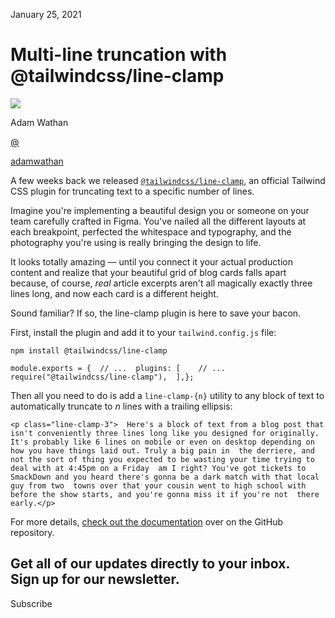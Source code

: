 <!--$-->

<!--/$-->

January 25, 2021

# Multi-line truncation with @tailwindcss/line-clamp

![](/_next/image?url=%2F_next%2Fstatic%2Fmedia%2Fadamwathan.f69b0b90.jpg\&w=96\&q=75)

Adam Wathan

[@](https://twitter.com/adamwathan)

<!-- -->

[adamwathan](https://twitter.com/adamwathan)

A few weeks back we released [`@tailwindcss/line-clamp`](https://github.com/tailwindlabs/tailwindcss-line-clamp), an official Tailwind CSS plugin for truncating text to a specific number of lines.

Imagine you're implementing a beautiful design you or someone on your team carefully crafted in Figma. You've nailed all the different layouts at each breakpoint, perfected the whitespace and typography, and the photography you're using is really bringing the design to life.

It looks totally amazing — until you connect it your actual production content and realize that your beautiful grid of blog cards falls apart because, of course, *real* article excerpts aren't all magically exactly three lines long, and now each card is a different height.

Sound familiar? If so, the line-clamp plugin is here to save your bacon.

First, install the plugin and add it to your `tailwind.config.js` file:

```
npm install @tailwindcss/line-clamp
```

```
module.exports = {  // ...  plugins: [    // ...    require("@tailwindcss/line-clamp"),  ],};
```

Then all you need to do is add a `line-clamp-{n}` utility to any block of text to automatically truncate to *n* lines with a trailing ellipsis:

```
<p class="line-clamp-3">  Here's a block of text from a blog post that isn't conveniently three lines long like you designed for originally.  It's probably like 6 lines on mobile or even on desktop depending on how you have things laid out. Truly a big pain in  the derriere, and not the sort of thing you expected to be wasting your time trying to deal with at 4:45pm on a Friday  am I right? You've got tickets to SmackDown and you heard there's gonna be a dark match with that local guy from two  towns over that your cousin went to high school with before the show starts, and you're gonna miss it if you're not  there early.</p>
```

For more details, [check out the documentation](https://github.com/tailwindlabs/tailwindcss-line-clamp/) over on the GitHub repository.

Get all of our updates directly to your inbox.\
Sign up for our newsletter.
---------------------------

Subscribe

<!--$-->

<!--/$-->
